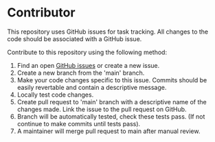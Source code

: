 # Contributor
This repository uses GitHub issues for task tracking. All changes to the code should be associated with a GitHub issue.

Contribute to this repository using the following method:
1. Find an open [GitHub issues](https://github.com/i3drobotics/stereo-vision-toolkit/issues) or create a new issue.
2. Create a new branch from the 'main' branch.
3. Make your code changes specific to this issue. Commits should be easily revertable and contain a descriptive message. 
4. Locally test code changes.
5. Create pull request to 'main' branch with a descriptive name of the changes made. Link the issue to the pull request on GitHub.
6. Branch will be automatically tested, check these tests pass. (If not continue to make commits until tests pass).
7. A maintainer will merge pull request to main after manual review.